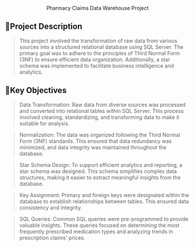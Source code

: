 <div align="center">
  Pharmacy Claims Data Warehouse Project
</div>

## 🚩Project Description

> This project involved the transformation of raw data from various sources into a structured relational database using SQL Server. The primary goal was to adhere to the principles of Third Normal Form (3NF) to ensure efficient data organization. Additionally, a star schema was implemented to facilitate business intelligence and analytics.

## 🚩Key Objectives

>Data Transformation: Raw data from diverse sources was processed and converted into relational tables within SQL Server. This process involved cleaning, standardizing, and transforming data to make it suitable for analysis.

>Normalization: The data was organized following the Third Normal Form (3NF) standards. This ensured that data redundancy was minimized, and data integrity was maintained throughout the database.

>Star Schema Design: To support efficient analytics and reporting, a star schema was designed. This schema simplifies complex data structures, making it easier to extract meaningful insights from the database.

>Key Assignment: Primary and foreign keys were designated within the database to establish relationships between tables. This ensured data consistency and integrity.

>SQL Queries: Common SQL queries were pre-programmed to provide valuable insights. These queries focused on determining the most frequently prescribed medication types and analyzing trends in prescription claims' prices.
